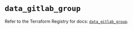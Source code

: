# `data_gitlab_group`

Refer to the Terraform Registry for docs: [`data_gitlab_group`](https://registry.terraform.io/providers/gitlabhq/gitlab/17.3.0/docs/data-sources/group).
